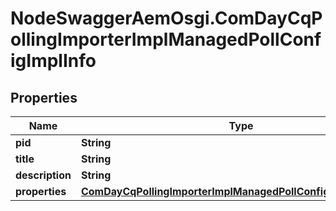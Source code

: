 # NodeSwaggerAemOsgi.ComDayCqPollingImporterImplManagedPollConfigImplInfo

## Properties

Name | Type | Description | Notes
------------ | ------------- | ------------- | -------------
**pid** | **String** |  | [optional] 
**title** | **String** |  | [optional] 
**description** | **String** |  | [optional] 
**properties** | [**ComDayCqPollingImporterImplManagedPollConfigImplProperties**](ComDayCqPollingImporterImplManagedPollConfigImplProperties.md) |  | [optional] 


